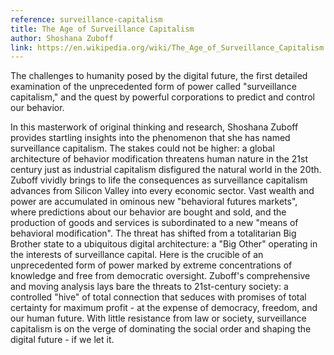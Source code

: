 ```yaml
---
reference: surveillance-capitalism
title: The Age of Surveillance Capitalism
author: Shoshana Zuboff
link: https://en.wikipedia.org/wiki/The_Age_of_Surveillance_Capitalism
---
```

The challenges to humanity posed by the digital future, the first detailed examination of the unprecedented form of power called "surveillance capitalism," and the quest by powerful corporations to predict and control our behavior.

In this masterwork of original thinking and research, Shoshana Zuboff provides startling insights into the phenomenon that she has named surveillance capitalism. The stakes could not be higher: a global architecture of behavior modification threatens human nature in the 21st century just as industrial capitalism disfigured the natural world in the 20th. Zuboff vividly brings to life the consequences as surveillance capitalism advances from Silicon Valley into every economic sector. Vast wealth and power are accumulated in ominous new "behavioral futures markets", where predictions about our behavior are bought and sold, and the production of goods and services is subordinated to a new "means of behavioral modification". The threat has shifted from a totalitarian Big Brother state to a ubiquitous digital architecture: a "Big Other" operating in the interests of surveillance capital. Here is the crucible of an unprecedented form of power marked by extreme concentrations of knowledge and free from democratic oversight. Zuboff's comprehensive and moving analysis lays bare the threats to 21st-century society: a controlled "hive" of total connection that seduces with promises of total certainty for maximum profit - at the expense of democracy, freedom, and our human future. With little resistance from law or society, surveillance capitalism is on the verge of dominating the social order and shaping the digital future - if we let it.
